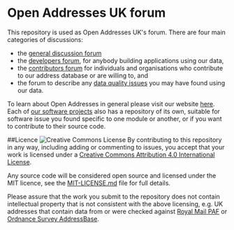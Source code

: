 Open Addresses UK forum
=======================

This repository is used as Open Addresses UK's forum. There are four main categories of discussions:

- the [general discussion forum](https://github.com/OpenAddressesUK/forum/labels/general%20discussion)
- the [developers forum](https://github.com/OpenAddressesUK/forum/labels/development), for anybody building applications using our data, 
- the [contributors forum](https://github.com/OpenAddressesUK/forum/labels/contributors) for individuals and organisations who contribute to our address database or are willing to, and
- the forum to describe any [data quality issues](https://github.com/OpenAddressesUK/forum/labels/data%20quality) you may have found using our data.

To learn about Open Addresses in general please visit our website [here](http://openaddressesuk.org). Each of [our software projects](https://github.com/OpenAddressesUK) also has a repository of its own, suitable for software issue you found specific to one module or another, or if you want to contribute to their source code.

##Licence
![Creative Commons License](http://i.creativecommons.org/l/by/4.0/88x31.png "Creative Commons License") By contributing to this repository in any way, including adding or commenting to issues, you accept that your work is licensed under a [Creative Commons Attribution 4.0 International License](http://creativecommons.org/licenses/by/4.0/). 

Any source code will be considered open source and licensed under the MIT licence, see the [MIT-LICENSE.md](MIT-LICENSE.md) file for full details. 

Please assure that the work you submit to the repository does not contain intellectual property that is not consistent with the above licensing, e.g. UK addresses that contain data from or were checked against [Royal Mail PAF](http://www.poweredbypaf.com/) or [Ordnance Survey AddressBase](http://www.ordnancesurvey.co.uk/business-and-government/products/addressbase-products.html).